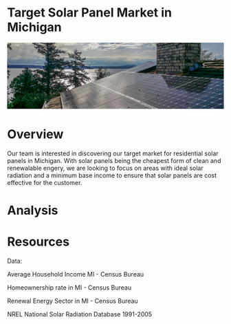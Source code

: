 # Target Solar Panel Market in Michigan 

![solar](Visuals/solar.png)

# Overview

Our team is interested in discovering our target market for residential solar panels in Michigan. With solar panels being the cheapest form of clean and renewalable engery, we are looking to focus on areas with ideal solar radiation and a minimum base income to ensure that solar panels are cost effective for the customer.


# Analysis





# Resources

Data: 

Average Household Income MI - Census Bureau

Homeownership rate in MI - Census Bureau

Renewal Energy Sector in MI - Census Bureau

NREL National Solar Radiation Database 1991-2005
